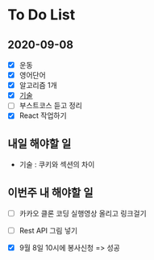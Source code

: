# To Do List

## 2020-09-08
- [x] 운동
- [x] 영어단어
- [x] 알고리즘 1개
- [x] [기술](https://github.com/kimmy100b/TIL/blob/master/Tech/20200907.md)
- [ ] 부스트코스 듣고 정리
- [x] React 작업하기

## 내일 해야할 일
- 기술 : 쿠키와 섹션의 차이

## 이번주 내 해야할 일

- [ ] 카카오 클론 코딩 실행영상 올리고 링크걸기
- [ ] Rest API 그림 넣기
- [x] 9월 8일 10시에 봉사신청 => 성공


